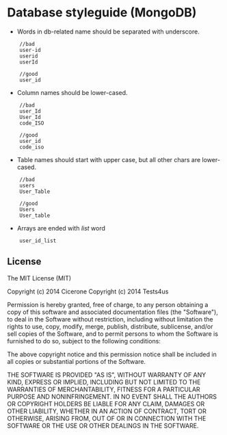 # Database styleguide (MongoDB)

* Words in db-related name should be separated with underscore.
~~~
	//bad
	user-id
	userid
	userId

	//good
	user_id
~~~

* Column names should be lower-cased.
~~~
	//bad
	user_Id
	User_Id
	code_ISO

	//good
	user_id
	code_iso
~~~

* Table names should start with upper case, but all other chars are lower-cased.
~~~
	//bad
	users
	User_Table

	//good
	Users
	User_table
~~~

* Arrays are ended with *list* word
~~~
	user_id_list
~~~

## License
The MIT License (MIT)

Copyright (c) 2014 Cicerone
Copyright (c) 2014 Tests4us

Permission is hereby granted, free of charge, to any person obtaining a copy of
this software and associated documentation files (the "Software"), to deal in
the Software without restriction, including without limitation the rights to
use, copy, modify, merge, publish, distribute, sublicense, and/or sell copies
of the Software, and to permit persons to whom the Software is furnished to do
so, subject to the following conditions:

The above copyright notice and this permission notice shall be included in all
copies or substantial portions of the Software.

THE SOFTWARE IS PROVIDED "AS IS", WITHOUT WARRANTY OF ANY KIND, EXPRESS OR
IMPLIED, INCLUDING BUT NOT LIMITED TO THE WARRANTIES OF MERCHANTABILITY,
FITNESS FOR A PARTICULAR PURPOSE AND NONINFRINGEMENT. IN NO EVENT SHALL THE
AUTHORS OR COPYRIGHT HOLDERS BE LIABLE FOR ANY CLAIM, DAMAGES OR OTHER
LIABILITY, WHETHER IN AN ACTION OF CONTRACT, TORT OR OTHERWISE, ARISING FROM,
OUT OF OR IN CONNECTION WITH THE SOFTWARE OR THE USE OR OTHER DEALINGS IN THE
SOFTWARE.